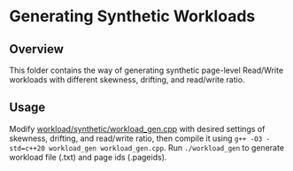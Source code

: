 # Generating Synthetic Workloads

## Overview
This folder contains the way of generating synthetic page-level Read/Write workloads with different skewness, drifting, and read/write ratio.

## Usage
Modify [workload/synthetic/workload_gen.cpp](workload/synthetic/workload_gen.cpp) with desired settings of skewness, drifting, and read/write ratio, then compile it using ```g++ -O3 -std=c++20 workload_gen workload_gen.cpp```. Run ```./workload_gen``` to generate workload file (.txt) and page ids (.pageids).
